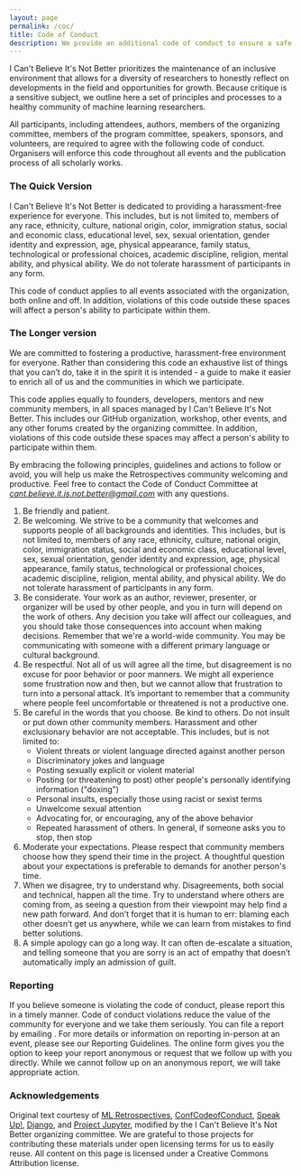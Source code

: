 ```yaml
---
layout: page
permalink: /coc/
title: Code of Conduct
description: We provide an additional code of conduct to ensure a safe environment to reflect on ML research.
---
```


I Can't Believe It's Not Better prioritizes the maintenance of an inclusive environment that allows for a diversity of researchers to honestly reflect on developments in the field and opportunities for growth.  Because critique is a sensitive subject, we outline here a set of principles and processes to a healthy community of machine learning researchers.

All participants, including attendees, authors, members of the organizing committee, members of the program committee, speakers, sponsors, and volunteers, are required to agree with the following code of conduct. Organisers will enforce this code throughout all events and the publication process of all scholarly works.

### The Quick Version

 I Can't Believe It's Not Better is dedicated to providing a harassment-free experience for everyone. This  includes, but is not limited to, members of any race, ethnicity, culture, national origin, color, immigration status, social and economic class, educational level, sex, sexual orientation, gender identity and expression, age, physical appearance, family status, technological or professional choices, academic discipline, religion, mental ability, and physical ability. We do not tolerate harassment of participants in any form.

This code of conduct applies to all events associated with the organization, both online and off.  In addition, violations of this code outside these spaces will affect a person's ability to participate within them.

### The Longer version

We are committed to fostering a productive, harassment-free environment for everyone. Rather than considering this code an exhaustive list of things that you can’t do, take it in the spirit it is intended - a guide to make it easier to enrich all of us and the communities in which we participate.

This code applies equally to founders, developers, mentors and new community members, in all spaces managed by I Can't Believe It's Not Better. This includes our GitHub organization, workshop, other events, and any other forums created by the organizing committee. In addition, violations of this code outside these spaces may affect a person's ability to participate within them.

By embracing the following principles, guidelines and actions to follow or avoid, you will help us make the Retrospectives community welcoming and productive. Feel free to contact the Code of Conduct Committee at *cant.believe.it.is.not.better@gmail.com* with any questions.

1. Be friendly and patient.
2. Be welcoming. We strive to be a community that welcomes and supports people of all backgrounds and identities. This  includes, but is not limited to, members of any race, ethnicity, culture, national origin, color, immigration status, social and economic class, educational level, sex, sexual orientation, gender identity and expression, age, physical appearance, family status, technological or professional choices, academic discipline, religion, mental ability, and physical ability. We do not tolerate harassment of participants in any form.
3. Be considerate. Your work as an author, reviewer, presenter, or organizer will be used by other people, and you in turn will depend on the work of others. Any decision you take will affect our colleagues, and you should take those consequences into account when making decisions. Remember that we're a world-wide community. You may be communicating with someone with a different primary language or cultural background.
4. Be respectful. Not all of us will agree all the time, but disagreement is no excuse for poor behavior or poor manners. We might all experience some frustration now and then, but we cannot allow that frustration to turn into a personal attack. It’s important to remember that a community where people feel uncomfortable or threatened is not a productive one.
5. Be careful in the words that you choose. Be kind to others. Do not insult or put down other community members. Harassment and other exclusionary behavior are not acceptable. This includes, but is not limited to:
    - Violent threats or violent language directed against another person
    - Discriminatory jokes and language
    - Posting sexually explicit or violent material
    - Posting (or threatening to post) other people's personally identifying information ("doxing")
    - Personal insults, especially those using racist or sexist terms
    - Unwelcome sexual attention
    - Advocating for, or encouraging, any of the above behavior
    - Repeated harassment of others. In general, if someone asks you to stop, then stop
6. Moderate your expectations. Please respect that community members choose how they spend their time in the project. A thoughtful question about your expectations is preferable to demands for another person's time.
7. When we disagree, try to understand why. Disagreements, both social and technical, happen all the time. Try to understand where others are coming from, as seeing a question from their viewpoint may help find a new path forward. And don’t forget that it is human to err: blaming each other doesn’t get us anywhere, while we can learn from mistakes to find better solutions.
8. A simple apology can go a long way. It can often de-escalate a situation, and telling someone that you are sorry is an act of empathy that doesn’t automatically imply an admission of guilt.

### Reporting

If you believe someone is violating the code of conduct, please report this in a timely manner. Code of conduct violations reduce the value of the community for everyone and we take them seriously.
You can file a report by emailing . For more details or information on reporting in-person at an event, please see our Reporting Guidelines.
The online form gives you the option to keep your report anonymous or request that we follow up with you directly. While we cannot follow up on an anonymous report, we will take appropriate action.

### Acknowledgements

Original text courtesy of [ML Retrospectives](https://ml-retrospectives.github.io), [ConfCodeofConduct](https://confcodeofconduct.com/), [Speak Up!](http://web.archive.org/web/20141109123859/http://speakup.io/coc.html), [Django](https://www.djangoproject.com/conduct/), and [Project Jupyter](https://github.com/jupyter/governance/blob/master/conduct/code_of_conduct.md), modified by the I Can't Believe It's Not Better organizing committee. We are grateful to those projects for contributing these materials under open licensing terms for us to easily reuse.
All content on this page is licensed under a Creative Commons Attribution license.
